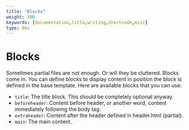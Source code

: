 ```yaml
---
title: "Blocks"
weight: 300
keywords: [documentation,title,writing,shortcode,misc]
type: doc
---
```

# Blocks
Sometimes partial files are not enough. Or will they be cluttered. Blocks come in. You can define blocks to display content in position the block is defined in the base template. Here are available blocks that you can use:
- `title`: The title block. This should be completely optional anyway.
- `beforeheader`: Content before header, or another word, content immediately following the body tag.
- `extraheader`: Content after the header defined in header.html (partial).
- `main`: The main content.